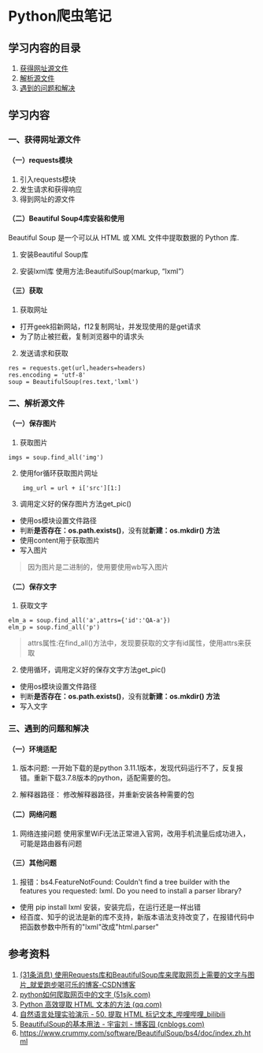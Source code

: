 # Python爬虫笔记

## 学习内容的目录
1. [获得网址源文件](#1)
2. [解析源文件](#2)
3. [遇到的问题和解决](#3)

## 学习内容
<p id="1"></p>

### 一、获得网址源文件
#### （一）requests模块
1. 引入requests模块
2. 发生请求和获得响应
3. 得到网址的源文件

#### （二）Beautiful Soup4库安装和使用
Beautiful Soup 是一个可以从 HTML 或 XML 文件中提取数据的 Python 库.
1. 安装Beautiful Soup库

2. 安装lxml库
使用方法:BeautifulSoup(markup, “lxml”）


#### （三）获取
1. 获取网址
+ 打开geek招新网站，f12复制网址，并发现使用的是get请求
+ 为了防止被拦截，复制浏览器中的请求头
2. 发送请求和获取
```
res = requests.get(url,headers=headers)  
res.encoding = 'utf-8'  
soup = BeautifulSoup(res.text,'lxml')
```
<p id="2"></p>

### 二、解析源文件
#### （一）保存图片
1. 获取图片
```
imgs = soup.find_all('img')
```
2. 使用for循环获取图片网址
```
	img_url = url + i['src'][1:]
```
3. 调用定义好的保存图片方法get_pic()
+ 使用os模块设置文件路径
+ 判断**是否存在：os.path.exists()**，没有就**新建：os.mkdir() 方法**
+ 使用content用于获取图片
+ 写入图片
>因为图片是二进制的，使用要使用wb写入图片
#### （二）保存文字
1. 获取文字
```
elm_a = soup.find_all('a',attrs={'id':'QA-a'})  
elm_p = soup.find_all('p')
```
>attrs属性:在find_all()方法中，发现要获取的文字有id属性，使用attrs来获取

2. 使用循环，调用定义好的保存文字方法get_pic()
+ 使用os模块设置文件路径
+ 判断**是否存在：os.path.exists()**，没有就**新建：os.mkdir() 方法**
+ 写入文字
<p id="3"></p>

### 三、遇到的问题和解决
#### （一）环境适配
1. 版本问题:
一开始下载的是python 3.11.1版本，发现代码运行不了，反复报错。重新下载3.7.8版本的python，适配需要的包。

2. 解释器路径：
修改解释器路径，并重新安装各种需要的包

#### （二）网络问题
1. 网络连接问题
使用家里WiFi无法正常进入官网，改用手机流量后成功进入，可能是路由器有问题

#### （三）其他问题
1. 报错：bs4.FeatureNotFound: Couldn't find a tree builder with the features you requested: lxml. Do you need to install a parser library?
+ 使用 pip install lxml 安装，安装完后，在运行还是一样出错
+ 经百度、知乎的说法是新的库不支持，新版本语法支持改变了，在报错代码中把函数参数中所有的"lxml"改成"html.parser"

## 参考资料
1. [(31条消息) 使用Requests库和BeautifulSoup库来爬取网页上需要的文字与图片_就爱跑步喝可乐的博客-CSDN博客](https://blog.csdn.net/wanghaoranand/article/details/76944560?utm_medium=distribute.pc_relevant.none-task-blog-2~default~baidujs_baidulandingword~default-0-76944560-blog-113672543.pc_relevant_3mothn_strategy_recovery&spm=1001.2101.3001.4242.1&utm_relevant_index=3)
2. [python如何爬取网页中的文字 (51sjk.com)](https://www.51sjk.com/b70b307343/)
3. [Python 高效提取 HTML 文本的方法 (qq.com)](https://mp.weixin.qq.com/s?__biz=MzAxMjUyNDQ5OA==&mid=2653569257&idx=1&sn=c4415fce968b6cf707a8cfcf0bf7d3e5&chksm=806e6e54b719e7425982fa3ce28115489b3c7b43f5c1a343185396846eeda4bf3b16c9eef1a9&scene=27)
4. [自然语言处理实验演示 - 50. 提取 HTML 标记文本_哔哩哔哩_bilibili](https://www.bilibili.com/video/BV1b34y1m7wR/?spm_id_from=333.337.search-card.all.click&vd_source=83dd43e74255c7f8534d577021ce91a6)
5. [BeautifulSoup的基本用法 - 宇宙刘 - 博客园 (cnblogs.com)](https://www.cnblogs.com/yuzhouliu/p/16075636.html)
6. https://www.crummy.com/software/BeautifulSoup/bs4/doc/index.zh.html